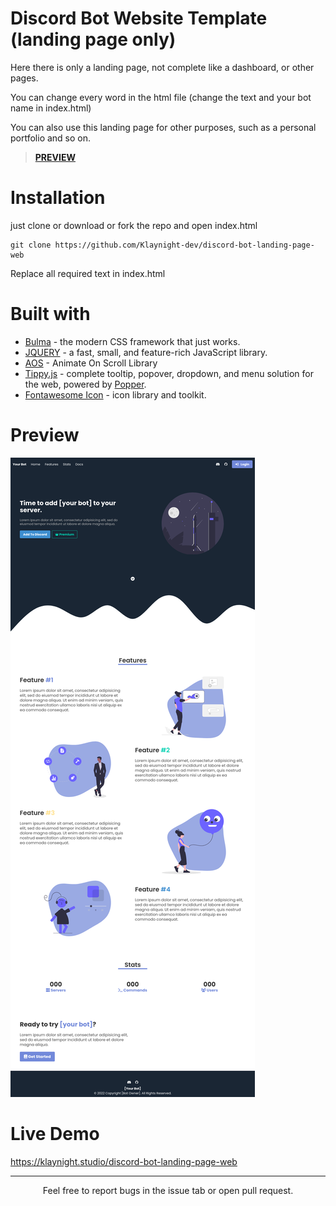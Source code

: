 # Discord Bot Website Template (landing page only)

Here there is only a landing page, not complete like a dashboard, or other pages.

You can change every word in the html file (change the text and your bot name in index.html)

You can also use this landing page for other purposes, such as a personal portfolio and so on.

> [**PREVIEW**](#preview)

# Installation
just clone or download or fork the repo and open index.html

```cli
git clone https://github.com/Klaynight-dev/discord-bot-landing-page-web
```

Replace all required text in index.html

# Built with
- [Bulma](https://bulma.io) - the modern CSS framework that just works.
- [JQUERY](https://jquery.com) - a fast, small, and feature-rich JavaScript library.
- [AOS](https://michalsnik.github.io/aos/) - Animate On Scroll Library
- [Tippy.js](https://atomiks.github.io/tippyjs/) - complete tooltip, popover, dropdown, and menu solution for the web, powered by [Popper](https://popper.js.org/).
- [Fontawesome Icon](https://fontawesome.com) - icon library and toolkit.

# Preview

![img](/ss/screenshoot-full.png)

# Live Demo

https://klaynight.studio/discord-bot-landing-page-web

<hr/>
<div align="center">
Feel free to report bugs in the issue tab or open pull request.
</div>
